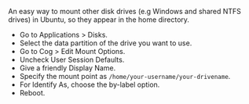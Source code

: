 An easy way to mount other disk drives (e.g Windows and shared NTFS drives) in Ubuntu, so they appear in the home directory.

- Go to Applications > Disks.
- Select the data partition of the drive you want to use.
- Go to Cog > Edit Mount Options.
- Uncheck User Session Defaults. 
- Give a friendly Display Name. 
- Specify the mount point as `/home/your-username/your-drivename`.
- For Identify As, choose the by-label option.
- Reboot.
